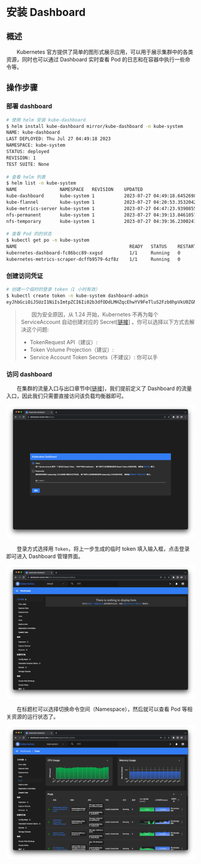 # 安装 Dashboard
## 概述
&emsp;&emsp;Kubernetes 官方提供了简单的图形式展示应用，可以用于展示集群中的各类资源，同时也可以通过 Dashboard 实时查看 Pod
的日志和在容器中执行一些命令等。

## 操作步骤
### 部署 dashboard

```bash
# 使用 helm 安装 kube-dashboard
$ helm install kube-dashboard mirror/kube-dashboard -n kube-system
NAME: kube-dashboard
LAST DEPLOYED: Thu Jul 27 04:49:18 2023
NAMESPACE: kube-system
STATUS: deployed
REVISION: 1
TEST SUITE: None

# 查看 helm 列表
$ helm list -n kube-system
NAME               	NAMESPACE  	REVISION	UPDATED                                	STATUS  	CHART                    	APP VERSION
kube-dashboard     	kube-system	1       	2023-07-27 04:49:18.64526989 +0800 CST 	deployed	kube-dashboard-2.7.0     	2.7.0      
kube-flannel       	kube-system	1       	2023-07-27 04:20:53.353204291 +0800 CST	deployed	kube-flannel-v0.22.0     	v0.22.0    
kube-metrics-server	kube-system	1       	2023-07-27 04:47:23.939085564 +0800 CST	deployed	kube-metrics-server-0.6.3	0.6.3      
nfs-permanent      	kube-system	1       	2023-07-27 04:39:13.846105718 +0800 CST	deployed	nfs-permanent-4.0.18     	4.0.2      
nfs-temporary      	kube-system	1       	2023-07-27 04:39:36.230024145 +0800 CST	deployed	nfs-temporary-4.0.18     	4.0.2      

# 查看 Pod 的的状态
$ kubectl get po -n kube-system
NAME                                          READY   STATUS    RESTARTS      AGE
kubernetes-dashboard-fc86bcc89-xxgsd          1/1     Running   0             2m48s
kubernetes-metrics-scraper-dcffb9579-6zf8z    1/1     Running   0             2m48s
```

### 创建访问凭证

```bash
# 创建一个临时的登录 token（1 小时有效）
$ kubectl create token -n kube-system dashboard-admin
eyJhbGciOiJSUzI1NiIsImtpZCI6Ii02b3dfODdLMHZqcEhwYV9FeTluS2Fzb0hpVkU0ZGNfR2JMZ0RaNnZ0N00ifQ.eyJhdWQiOlsiaHR0cHM6Ly9rdWJlcm5ldGVzLmRlZmF1bHQuc3ZjLmNsdXN0ZXIubG9jYWwiXSwiZXhwIjoxNjkwNDEwMjIyLCJpYXQiOjE2OTA0MDY2MjIsImlzcyI6Imh0dHBzOi8va3ViZXJuZXRlcy5kZWZhdWx0LnN2Yy5jbHVzdGVyLmxvY2FsIiwia3ViZXJuZXRlcy5pbyI6eyJuYW1lc3BhY2UiOiJrdWJlLXN5c3RlbSIsInNlcnZpY2VhY2NvdW50Ijp7Im5hbWUiOiJkYXNoYm9hcmQtYWRtaW4iLCJ1aWQiOiJmMGRlNDFkMi00Njc3LTRkYmEtYjdlNy1iNjEyNjU5OWQ2YjQifX0sIm5iZiI6MTY5MDQwNjYyMiwic3ViIjoic3lzdGVtOnNlcnZpY2VhY2NvdW50Omt1YmUtc3lzdGVtOmRhc2hib2FyZC1hZG1pbiJ9.gx8HAFk_FEdQ97ogICplGJMmOFhWfPKRodPl8UHfXg9S0uvhPvxVrLn0SX0-DpaIBUMwBDJts7TIS8TvyB2kQzOfw4On9_dFrAlED4HCWGa8J7dpWCmOLQD8pqG5KGWuseU44Ukq3QAyVdO_nS_6FaIWSAOyN5boIY8CHlkbeUUes8lnONWwBCenA3bomlS7PQD7VRDdDBAlPUVlyAXp6RwtUkwRDzZFRikusRsva7R4WluMgncSaKTlZ5hb5hgmq_8gQiKHA4PZ-C547Z31FA5Gtr59kUkrJPXG1HcQqchPnvg-vRPvQTCvBxCrkpv0onJ94DLohF7bKZTwYQNnpg
```

> &emsp;&emsp;因为安全原因，从 1.24 开始，Kubernetes 不再为每个 ServiceAccount 自动创建对应的
> Secret[[链接](https://github.com/kubernetes/kubernetes/blob/master/CHANGELOG/CHANGELOG-1.24.md#urgent-upgrade-notes)]
> 。你可以选择以下方式去解决这个问题:
>
> - TokenRequest API（建议）:
> - Token Volume Projection（建议）:
> - Service Account Token Secrets（不建议）: 你可以手

### 访问 dashboard
&emsp;&emsp;在集群的流量入口与出口章节中[[链接](/blogs/k8s/setup/network)]，我们提前定义了 Dashboard
的流量入口，因此我们只需要直接访问该负载均衡器即可。

![](./assets/dashboard.png)

&emsp;&emsp;登录方式选择用 `Token`，将上一步生成的临时 token 填入输入框，点击登录即可进入 Dashboard 管理界面。

![](./assets/dashboard-logined.png)

&emsp;&emsp;在标题栏可以选择切换命令空间（Namespace），然后就可以查看 Pod 等相关资源的运行状态了。

![](./assets/dashboard-pod.png)